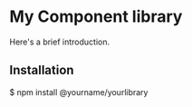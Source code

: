 # My Component library

Here's a brief introduction.

## Installation

$ npm install @yourname/yourlibrary